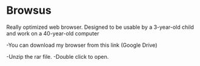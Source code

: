 # Browsus
Really optimized web browser. Designed to be usable by a 3-year-old child and work on a 40-year-old computer

-You can download my browser from this link (Google Drive)


-Unzip the rar file.
-Double click to open.

